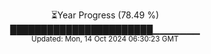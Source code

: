 <p align="center">
⏳Year Progress (78.49 %) <br>
███████████████████████▁▁▁▁▁▁▁ <br>
<sub>Updated: Mon, 14 Oct 2024 06:30:23 GMT</sub>
</p>

